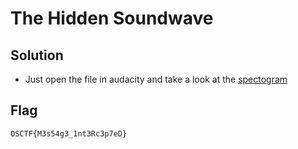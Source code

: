 # The Hidden Soundwave

## Solution

- Just open the file in audacity and take a look at the [spectogram](spectogram.png)

## Flag

```
OSCTF{M3s54g3_1nt3Rc3p7eD}
```
